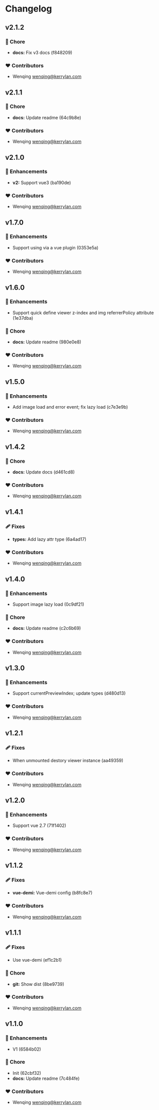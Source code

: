 # Changelog


## v2.1.2


### 🏡 Chore

  - **docs:** Fix v3 docs (f848209)

### ❤️  Contributors

- Wenqing <wenqing@kerrylan.com>

## v2.1.1


### 🏡 Chore

  - **docs:** Update readme (64c9b8e)

### ❤️  Contributors

- Wenqing <wenqing@kerrylan.com>

## v2.1.0


### 🚀 Enhancements

  - **v2:** Support vue3 (ba190de)

### ❤️  Contributors

- Wenqing <wenqing@kerrylan.com>

## v1.7.0


### 🚀 Enhancements

  - Support using via a vue plugin (0353e5a)

### ❤️  Contributors

- Wenqing <wenqing@kerrylan.com>

## v1.6.0


### 🚀 Enhancements

  - Support quick define viewer z-index and img referrerPolicy attribute (1e37dba)

### 🏡 Chore

  - **docs:** Update readme (980e0e8)

### ❤️  Contributors

- Wenqing <wenqing@kerrylan.com>

## v1.5.0


### 🚀 Enhancements

  - Add image load and error event; fix lazy load (c7e3e9b)

### ❤️  Contributors

- Wenqing <wenqing@kerrylan.com>

## v1.4.2


### 🏡 Chore

  - **docs:** Update docs (d461cd8)

### ❤️  Contributors

- Wenqing <wenqing@kerrylan.com>

## v1.4.1


### 🩹 Fixes

  - **types:** Add lazy attr type (6a4ad17)

### ❤️  Contributors

- Wenqing <wenqing@kerrylan.com>

## v1.4.0


### 🚀 Enhancements

  - Support image lazy load (0c9df21)

### 🏡 Chore

  - **docs:** Update readme (c2c6b69)

### ❤️  Contributors

- Wenqing <wenqing@kerrylan.com>

## v1.3.0


### 🚀 Enhancements

  - Support currentPreviewIndex; update types (d480d13)

### ❤️  Contributors

- Wenqing <wenqing@kerrylan.com>

## v1.2.1


### 🩹 Fixes

  - When unmounted destory viewer instance (aa49359)

### ❤️  Contributors

- Wenqing <wenqing@kerrylan.com>

## v1.2.0


### 🚀 Enhancements

  - Support vue 2.7 (71f1402)

### ❤️  Contributors

- Wenqing <wenqing@kerrylan.com>

## v1.1.2


### 🩹 Fixes

  - **vue-demi:** Vue-demi config (b8fc8e7)

### ❤️  Contributors

- Wenqing <wenqing@kerrylan.com>

## v1.1.1


### 🩹 Fixes

  - Use vue-demi (ef1c2b1)

### 🏡 Chore

  - **git:** Show dist (8be9739)

### ❤️  Contributors

- Wenqing <wenqing@kerrylan.com>

## v1.1.0


### 🚀 Enhancements

  - V1 (6584b02)

### 🏡 Chore

  - Init (62cbf32)
  - **docs:** Update readme (7c484fe)

### ❤️  Contributors

- Wenqing <wenqing@kerrylan.com>

